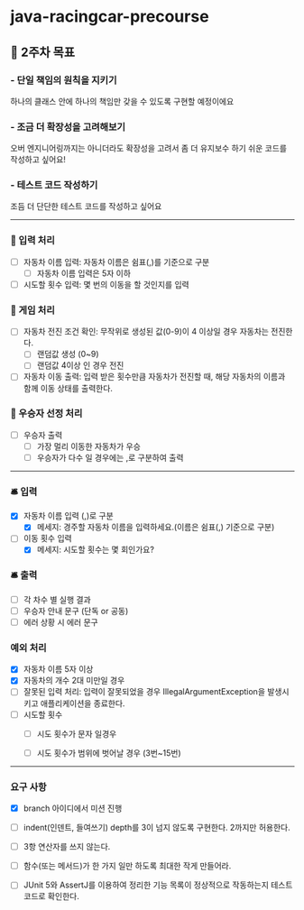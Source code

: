 # java-racingcar-precourse
## 📌 2주차 목표
###  - 단일 책임의 원칙을 지키기
하나의 클래스 안에 하나의 책임만 갖을 수 있도록 구현할 예정이에요
### -  조금 더 확장성을 고려해보기
오버 엔지니어링까지는 아니더라도 확장성을 고려서 좀 더 유지보수 하기 쉬운 코드를 작성하고 싶어요!
### - 테스트 코드 작성하기 
조듬 더 단단한 테스트 코드를 작성하고 싶어요

----------------------------------------------------------------------------------------------------
### 💬 입력 처리
- [ ] 자동차 이름 입력: 자동차 이름은 쉼표(,)를 기준으로 구분 
    - [ ] 자동차 이름 입력은 5자 이하
- [ ] 시도할 횟수 입력: 몇 번의 이동을 할 것인지를 입력
### 💬 게임 처리 
- [ ] 자동차 전진 조건 확인: 무작위로 생성된 값(0-9)이 4 이상일 경우 자동차는 전진한다.
    - [ ] 랜덤값 생성 (0~9)
    - [ ] 랜덤값 4이상 인 경우 전진
- [ ] 자동차 이동 출력: 입력 받은 횟수만큼 자동차가 전진할 때, 해당 자동차의 이름과 함께 이동 상태를 출력한다.
### 💬 우승자 선정 처리  
- [ ] 우승자 출력
    - [ ] 가장 멀리 이동한 자동차가 우승
    - [ ] 우승자가 다수 일 경우에는 ,로 구분하여 출력
------------------
### 🛎️ 입력 
- [x] 자동차 이름 입력 (,)로 구분
    - [x] 메세지: 경주할 자동차 이름을 입력하세요.(이름은 쉼표(,) 기준으로 구분)
- [ ] 이동 횟수 입력
    - [x] 메세지: 시도할 횟수는 몇 회인가요?
### 🛎️ 출력  
- [ ] 각 차수 별 실행 결과
- [ ] 우승자 안내 문구 (단독 or 공동)
- [ ] 에러 상황 시 에러 문구

### 예외 처리
- [x] 자동차 이름 5자 이상
- [x] 자동차의 개수 2대 미만일 경우
- [ ] 잘못된 입력 처리: 입력이 잘못되었을 경우 IllegalArgumentException을 발생시키고 애플리케이션을 종료한다.
- [ ] 시도할 횟수
    - [ ] 시도 횟수가 문자 일경우
    - [ ] 시도 횟수가 범위에 벗어날 경우 (3번~15번)


-----
### 요구 사항 
- [x] branch 아이디에서 미션 진행
- [ ] indent(인덴트, 들여쓰기) depth를 3이 넘지 않도록 구현한다. 2까지만 허용한다.
- [ ] 3항 연산자를 쓰지 않는다.
- [ ] 함수(또는 메서드)가 한 가지 일만 하도록 최대한 작게 만들어라.
- [ ] JUnit 5와 AssertJ를 이용하여 정리한 기능 목록이 정상적으로 작동하는지 테스트 코드로 확인한다.




